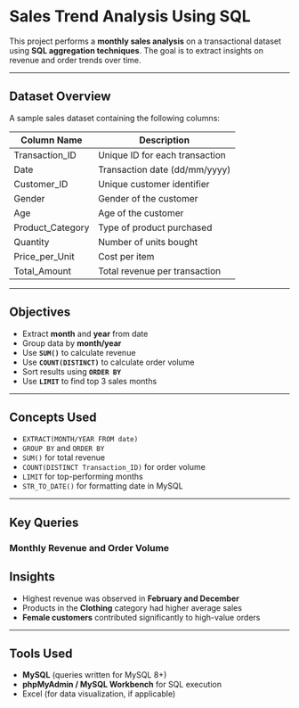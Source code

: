 
#  Sales Trend Analysis Using SQL

This project performs a **monthly sales analysis** on a transactional dataset using **SQL aggregation techniques**. The goal is to extract insights on revenue and order trends over time.

---

##  Dataset Overview

A sample sales dataset containing the following columns:

| Column Name       | Description                    |
| ----------------- | ------------------------------ |
| Transaction\_ID   | Unique ID for each transaction |
| Date              | Transaction date (dd/mm/yyyy)  |
| Customer\_ID      | Unique customer identifier     |
| Gender            | Gender of the customer         |
| Age               | Age of the customer            |
| Product\_Category | Type of product purchased      |
| Quantity          | Number of units bought         |
| Price\_per\_Unit  | Cost per item                  |
| Total\_Amount     | Total revenue per transaction  |

---

##  Objectives

* Extract **month** and **year** from date
* Group data by **month/year**
* Use **`SUM()`** to calculate revenue
* Use **`COUNT(DISTINCT)`** to calculate order volume
* Sort results using **`ORDER BY`**
* Use **`LIMIT`** to find top 3 sales months

---

##  Concepts Used

* `EXTRACT(MONTH/YEAR FROM date)`
* `GROUP BY` and `ORDER BY`
* `SUM()` for total revenue
* `COUNT(DISTINCT Transaction_ID)` for order volume
* `LIMIT` for top-performing months
* `STR_TO_DATE()` for formatting date in MySQL

---

##  Key Queries

###  Monthly Revenue and Order Volume


##  Insights

* Highest revenue was observed in **February and December**
* Products in the **Clothing** category had higher average sales
* **Female customers** contributed significantly to high-value orders

---

##  Tools Used

* **MySQL** (queries written for MySQL 8+)
* **phpMyAdmin / MySQL Workbench** for SQL execution
* Excel (for data visualization, if applicable)



